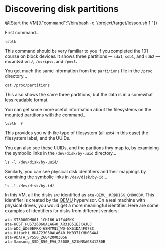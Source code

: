 # Discovering disk partitions

@[Start the VM]({"command":"/bin/bash -c '/project/target/lesson.sh 1'"})

First command...

```
lsblk
```

This command should be very familiar to you if you completed the 101 course on block devices. It shows three
partitions &mdash; `sda1`, `sdb1`, and `sdb2` &mdash; mounted on `/`, `/scripts`, and `/pool`.

You get much the same information from the `partitions` file in the `/proc` directory...

```
cat /proc/partitions
```

This also shows the same three partitions, but the data is in a somewhat less readable format.

You can get some more useful information about the filesystems on the mounted partitions with the command...

```
lsblk -f
```

This provides you with the type of filesystem (all `ext4` in this case) the filesystem label, and the UUIDs.

You can also see these UUIDs, and the paritions they map to, by examining the symbolic links in the `/dev/disk/by-uuid` directory...

```
ls -l /dev/disk/by-uuid/
```

Similarly, you can see physical disk identifiers and their mappings by examining the symbolic links in `/dev/disk/by-id`...

```
ls -l /dev/disk/by-id/
```

In this VM, all the disks are identified as `ata-QEMU_HARDDISK_QM0000#`. This identifier is created by the
[QEMU](https://en.wikipedia.org/wiki/QEMU) hypervisor. On a real machine with physical drives, you would get a more
meaningful identifier. Here are some examples of identifiers for disks from different vendors:

```
ata-ST3000DM001-1CH166_W1F44SKX
ata-HGST_HUS726060ALA640_AR31051EJK4JUJ
ata-WDC_WD60EFRX-68MYMN1_WD-WX61DA4F07SC
ata-Hitachi_HUA723030ALA640_MK0371YHH0S4WA
ata-ADATA_SP550_2G0420003056
ata-Samsung_SSD_850_EVO_250GB_S21NNSAG841280B
```
